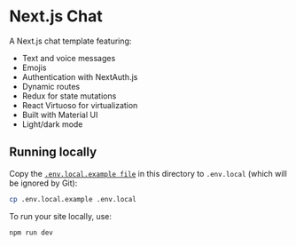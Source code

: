 # Next.js Chat

A Next.js chat template featuring:

- Text and voice messages
- Emojis
- Authentication with NextAuth.js
- Dynamic routes
- Redux for state mutations
- React Virtuoso for virtualization
- Built with Material UI
- Light/dark mode

## Running locally

Copy the [`.env.local.example file`](.env.local.example) in this directory to `.env.local` (which will be ignored by Git):

```bash
cp .env.local.example .env.local
```

To run your site locally, use:

```bash
npm run dev
```

